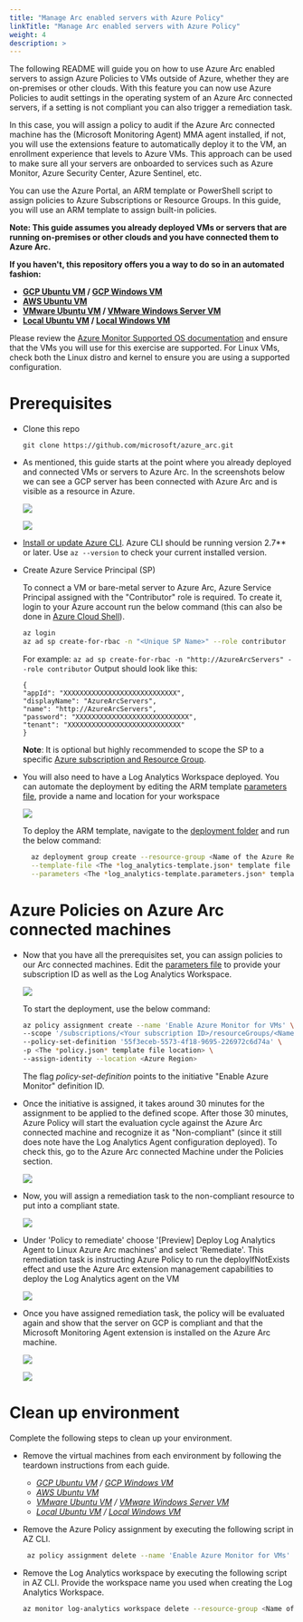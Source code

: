 ```yaml
---
title: "Manage Arc enabled servers with Azure Policy"
linkTitle: "Manage Arc enabled servers with Azure Policy"
weight: 4
description: >
---
```


The following README will guide you on how to use Azure Arc enabled servers to assign Azure Policies to VMs outside of Azure, whether they are on-premises or other clouds. With this feature you can now use Azure Policies to audit settings in the operating system of an Azure Arc connected servers, if a setting is not compliant you can also trigger a remediation task. 

In this case, you will assign a policy to audit if the Azure Arc connected machine has the (Microsoft Monitoring Agent) MMA agent installed, if not, you will use the extensions feature to automatically deploy it to the VM, an enrollment experience that levels to Azure VMs. This approach can be used to make sure all your servers are onboarded to services such as Azure Monitor, Azure Security Center, Azure Sentinel, etc. 

You can use the Azure Portal, an ARM template or PowerShell script to assign policies to Azure Subscriptions or Resource Groups. In this guide, you will use an ARM template to assign built-in policies. 

**Note: This guide assumes you already deployed VMs or servers that are running on-premises or other clouds and you have connected them to Azure Arc.**

**If you haven't, this repository offers you a way to do so in an automated fashion:**
- **[GCP Ubuntu VM](../../google-cloud-platform-gcp/gcp_terraform_ubuntu/) / [GCP Windows VM](../../google-cloud-platform-gcp/gcp_terraform_windows)**
- **[AWS Ubuntu VM](../../amazon-web-services-aws/aws_terraform_ubuntu/)**
- **[VMware Ubuntu VM](../../vmware/vmware_terraform_ubuntu/) / [VMware Windows Server VM](../../vmware/vmware_terraform_winsrv)**
- **[Local Ubuntu VM](../../vagrant/local_vagrant_ubuntu/) / [Local Windows VM](../../vagrant/local_vagrant_windows)**

Please review the [Azure Monitor Supported OS documentation](https://docs.microsoft.com/en-us/azure/azure-monitor/insights/vminsights-enable-overview#supported-operating-systems) and ensure that the VMs you will use for this exercise are supported. For Linux VMs, check both the Linux distro and kernel to ensure you are using a supported configuration.


# Prerequisites

* Clone this repo

    ```terminal
    git clone https://github.com/microsoft/azure_arc.git
    ```

* As mentioned, this guide starts at the point where you already deployed and connected VMs or servers to Azure Arc. In the screenshots below we can see a GCP server has been connected with Azure Arc and is visible as a resource in Azure.

    ![](./01.png)

    ![](./02.png)

  
* [Install or update Azure CLI](https://docs.microsoft.com/en-us/cli/azure/install-azure-cli?view=azure-cli-latest). Azure CLI should be running version 2.7** or later. Use ```az --version``` to check your current installed version.

* Create Azure Service Principal (SP)   

    To connect a VM or bare-metal server to Azure Arc, Azure Service Principal assigned with the "Contributor" role is required. To create it, login to your Azure account run the below command (this can also be done in [Azure Cloud Shell](https://shell.azure.com/)).

    ```bash
    az login
    az ad sp create-for-rbac -n "<Unique SP Name>" --role contributor
    ```
    For example:
    ```az ad sp create-for-rbac -n "http://AzureArcServers" --role contributor```
    Output should look like this:
    ```
    {
    "appId": "XXXXXXXXXXXXXXXXXXXXXXXXXXXX",
    "displayName": "AzureArcServers",
    "name": "http://AzureArcServers",
    "password": "XXXXXXXXXXXXXXXXXXXXXXXXXXXX",
    "tenant": "XXXXXXXXXXXXXXXXXXXXXXXXXXXX"
    }
    ```
    
  **Note**: It is optional but highly recommended to scope the SP to a specific [Azure subscription and Resource Group](https://docs.microsoft.com/en-us/cli/azure/ad/sp?view=azure-cli-latest).

* You will also need to have a Log Analytics Workspace deployed. You can automate the deployment by editing the ARM template [parameters file](./log_analytics-template.parameters.json), provide a name and location for your workspace

    ![](./03.png)

  To deploy the ARM template, navigate to the [deployment folder](../policies/arm) and run the below command:

  ```bash
    az deployment group create --resource-group <Name of the Azure Resource Group> \
    --template-file <The *log_analytics-template.json* template file location> \
    --parameters <The *log_analytics-template.parameters.json* template file location>
  ```

# Azure Policies on Azure Arc connected machines

* Now that you have all the prerequisites set, you can assign policies to our Arc connected machines. Edit the [parameters file](./policy.json) to provide your subscription ID as well as the Log Analytics Workspace.

    ![](./04.png)

  To start the deployment, use the below command: 

  ```bash
  az policy assignment create --name 'Enable Azure Monitor for VMs' \
  --scope '/subscriptions/<Your subscription ID>/resourceGroups/<Name of the Azure Resource Group>' \
  --policy-set-definition '55f3eceb-5573-4f18-9695-226972c6d74a' \
  -p <The *policy.json* template file location> \
  --assign-identity --location <Azure Region>
  ```

  The flag *policy-set-definition* points to the initiative "Enable Azure Monitor" definition ID. 

* Once the initiative is assigned, it takes around 30 minutes for the assignment to be applied to the defined scope. After those 30 minutes, Azure Policy will start the evaluation cycle against the Azure Arc connected machine and recognize it as "Non-compliant" (since it still does note have the Log Analytics Agent configuration deployed). To check this, go to the Azure Arc connected Machine under the Policies section. 

  ![](./05.png)

* Now, you will assign a remediation task to the non-compliant resource to put into a compliant state. 

  ![](./06.png)

* Under 'Policy to remediate' choose '[Preview] Deploy Log Analytics Agent to Linux Azure Arc machines' and select 'Remediate'. This remediation task is instructing Azure Policy to run the deployIfNotExists effect and use the Azure Arc extension management capabilities to deploy the Log Analytics agent on the VM

  ![](./07.png)

* Once you have assigned remediation task, the policy will be evaluated again and show that the server on GCP is compliant and that the Microsoft Monitoring Agent extension is installed on the Azure Arc machine.

  ![](./08.png)

  ![](./09.png)

# Clean up environment

Complete the following steps to clean up your environment.

* Remove the virtual machines from each environment by following the teardown instructions from each guide.

    - *[GCP Ubuntu VM](../../google-cloud-platform-gcp/gcp_terraform_ubuntu/) / [GCP Windows VM](../../google-cloud-platform-gcp/gcp_terraform_windows)*
    - *[AWS Ubuntu VM](../../amazon-web-services-aws/aws_terraform_ubuntu/)*
    - *[VMware Ubuntu VM](../../vmware/vmware_terraform_ubuntu/) / [VMware Windows Server VM](../../vmware/vmware_terraform_winsrv)*
    - *[Local Ubuntu VM](../../vagrant/local_vagrant_ubuntu/) / [Local Windows VM](../../vagrant/local_vagrant_windows)*

* Remove the Azure Policy assignment by executing the following script in AZ CLI.

   ```bash
    az policy assignment delete --name 'Enable Azure Monitor for VMs' --resource-group <resource_group>
    ```
* Remove the Log Analytics workspace by executing the following script in AZ CLI. Provide the workspace name you used when creating the Log Analytics Workspace.

    ```bash
    az monitor log-analytics workspace delete --resource-group <Name of the Azure Resource Group> --workspace-name <Log Analytics Workspace Name> --yes
    ```
